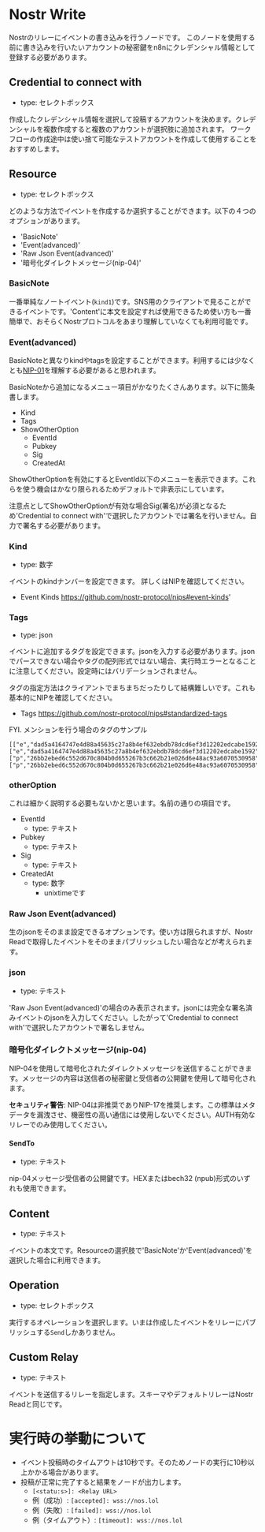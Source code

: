 # Nostr Write

Nostrのリレーにイベントの書き込みを行うノードです。
このノードを使用する前に書き込みを行いたいアカウントの秘密鍵をn8nにクレデンシャル情報として登録する必要があります。

## Credential to connect with

- type: セレクトボックス

作成したクレデンシャル情報を選択して投稿するアカウントを決めます。クレデンシャルを複数作成すると複数のアカウントが選択肢に追加されます。
ワークフローの作成途中は使い捨て可能なテストアカウントを作成して使用することをおすすめします。


## Resource

- type: セレクトボックス

どのような方法でイベントを作成するか選択することができます。以下の４つのオプションがあります。

- 'BasicNote'
- 'Event(advanced)'
- 'Raw Json Event(advanced)'
- '暗号化ダイレクトメッセージ(nip-04)'

### BasicNote

一番単純なノートイベント(`kind1`)です。SNS用のクライアントで見ることができるイベントです。'Content'に本文を設定すれば使用できるため使い方も一番簡単で、おそらくNostrプロトコルをあまり理解していなくても利用可能です。

### Event(advanced)

BasicNoteと異なりkindやtagsを設定することができます。利用するには少なくとも[NIP-01](https://github.com/nostr-protocol/nips/blob/master/01.md)を理解する必要があると思われます。


BasicNoteから追加になるメニュー項目がかなりたくさんあります。以下に箇条書します。

- Kind
- Tags
- ShowOtherOption
    - EventId
    - Pubkey
    - Sig
    - CreatedAt

ShowOtherOptionを有効にするとEventId以下のメニューを表示できます。これらを使う機会はかなり限られるためデフォルトで非表示にしています。

注意点としてShowOtherOptionが有効な場合Sig(署名)が必須となるため'Credential to connect with'で選択したアカウントでは署名を行いません。自力で署名する必要があります。

### Kind

- type: 数字

イベントのkindナンバーを設定できます。
詳しくはNIPを確認してください。
- Event Kinds https://github.com/nostr-protocol/nips#event-kinds'

### Tags

- type: json

イベントに追加するタグを設定できます。jsonを入力する必要があります。jsonでパースできない場合やタグの配列形式ではない場合、実行時エラーとなることに注意してください。設定時にはバリデーションされません。

タグの指定方法はクライアントでまちまちだったりして結構難しいです。これも基本的にNIPを確認してください。
- Tags https://github.com/nostr-protocol/nips#standardized-tags

FYI. メンションを行う場合のタグのサンプル

```
[["e","dad5a4164747e4d88a45635c27a8b4ef632ebdb78dcd6ef3d12202edcabe1592","","root"],
["e","dad5a4164747e4d88a45635c27a8b4ef632ebdb78dcd6ef3d12202edcabe1592","","reply"],
["p","26bb2ebed6c552d670c804b0d655267b3c662b21e026d6e48ac93a6070530958"],
["p","26bb2ebed6c552d670c804b0d655267b3c662b21e026d6e48ac93a6070530958"]]
```

### otherOption

これは細かく説明する必要もないかと思います。名前の通りの項目です。

- EventId
	- type: テキスト
- Pubkey
	- type: テキスト
- Sig
  - type: テキスト
- CreatedAt
  - type: 数字
    - unixtimeです

### Raw Json Event(advanced)

生のjsonをそのまま設定できるオプションです。使い方は限られますが、Nostr Readで取得したイベントをそのままパブリッシュしたい場合などが考えられます。


### json

- type: テキスト

'Raw Json Event(advanced)'の場合のみ表示されます。jsonには完全な署名済みイベントのjsonを入力してください。したがって'Credential to connect with'で選択したアカウントで署名しません。

### 暗号化ダイレクトメッセージ(nip-04)

NIP-04を使用して暗号化されたダイレクトメッセージを送信することができます。メッセージの内容は送信者の秘密鍵と受信者の公開鍵を使用して暗号化されます。

**セキュリティ警告**: NIP-04は非推奨でありNIP-17を推奨します。この標準はメタデータを漏洩させ、機密性の高い通信には使用しないでください。AUTH有効なリレーでのみ使用してください。

#### SendTo

- type: テキスト

nip-04メッセージ受信者の公開鍵です。HEXまたはbech32 (npub)形式のいずれも使用できます。


## Content

- type: テキスト

イベントの本文です。Resourceの選択肢で'BasicNote'か'Event(advanced)'を選択した場合に利用できます。


## Operation

- type: セレクトボックス

実行するオペレーションを選択します。いまは作成したイベントをリレーにパブリッシュする`Send`しかありません。

## Custom Relay

- type: テキスト

イベントを送信するリレーを指定します。スキーマやデフォルトリレーはNostr Readと同じです。

# 実行時の挙動について

- イベント投稿時のタイムアウトは10秒です。そのためノードの実行に10秒以上かかる場合があります。
- 投稿が正常に完了すると結果をノードが出力します。
	- `[<statu:s>]: <Relay URL>`
	- 例（成功）: `[accepted]: wss://nos.lol`
	- 例（失敗）: `[failed]: wss://nos.lol`
	- 例（タイムアウト）: `[timeout]: wss://nos.lol`
